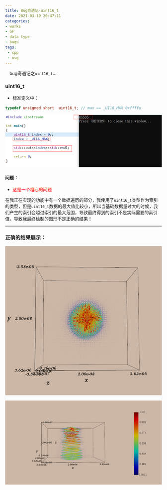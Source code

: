 ```yaml
---
title: Bug奇遇记-uint16_t
date: 2021-03-19 20:47:11
categories:
- works
- GF
- data type
- bugs
tags:
 - cpp
 - osg
---
```


<p>
&ensp;&ensp;bug奇遇记之<code>uint16_t</code>...
</p>

<!-- more -->

### uint16_t 

- 标准定义中：

```c++
typedef unsigned short  uint16_t; // max == _UI16_MAX 0xffffu 
```

![uint16_t](https://raw.githubusercontent.com/CuntBoy/images/main/uint16_t.png "uint16")

#### 问题：

- <font color=red>这是一个粗心的问题</font>

在我正在实现的功能中有一个数据遍历的部分，我使用了`uint16_t`类型作为索引的类型，但是`uint16_t`数据的最大值比较小，所以当基础数据量过大的时候，我们产生的索引会越过索引的最大范围，导致最终得到的索引不是实际需要的索引值，导致我最终绘制的图形不是正确的结果！

---

### 正确的结果展示：

![lum_2](https://raw.githubusercontent.com/CuntBoy/images/main/lum_arrow_2.png "result")



![right result](https://raw.githubusercontent.com/CuntBoy/images/main/lum_arrow_1.png "Result")

